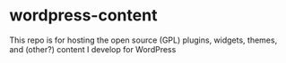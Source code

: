 # wordpress-content
This repo is for hosting the open source (GPL) plugins, widgets, themes, and (other?) content I develop for WordPress
